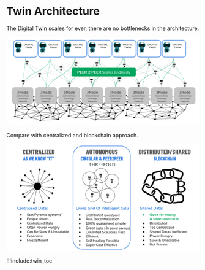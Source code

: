 # Twin Architecture

The Digital Twin scales for ever, there are no bottlenecks in the architecture.

![](img/twin_architecture1.png)

Compare with centralized and blockchain approach.

![](img/twin_arch2.png)

!!!include:twin_toc